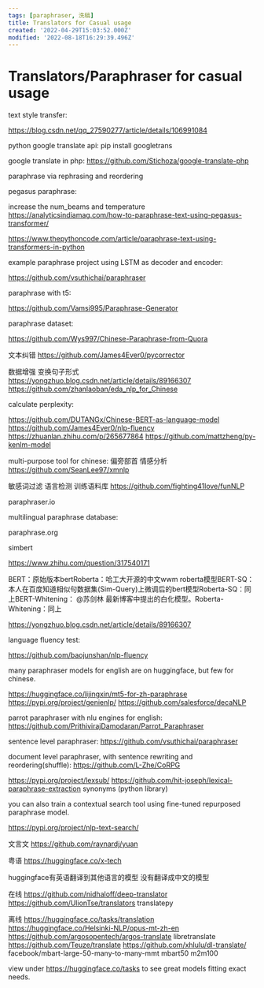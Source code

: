 ```yaml
---
tags: [paraphraser, 洗稿]
title: Translators for Casual usage
created: '2022-04-29T15:03:52.000Z'
modified: '2022-08-18T16:29:39.496Z'
---
```


# Translators/Paraphraser for casual usage

text style transfer:

https://blog.csdn.net/qq_27590277/article/details/106991084

python google translate api:
pip install googletrans

google translate in php:
https://github.com/Stichoza/google-translate-php

paraphrase via rephrasing and reordering

pegasus paraphrase:

increase the num_beams and temperature
https://analyticsindiamag.com/how-to-paraphrase-text-using-pegasus-transformer/

https://www.thepythoncode.com/article/paraphrase-text-using-transformers-in-python

example paraphrase project using LSTM as decoder and encoder:

https://github.com/vsuthichai/paraphraser

paraphrase with t5:

https://github.com/Vamsi995/Paraphrase-Generator

paraphrase dataset:

https://github.com/Wys997/Chinese-Paraphrase-from-Quora

文本纠错
https://github.com/James4Ever0/pycorrector

数据增强 变换句子形式
https://yongzhuo.blog.csdn.net/article/details/89166307
https://github.com/zhanlaoban/eda_nlp_for_Chinese

calculate perplexity:

https://github.com/DUTANGx/Chinese-BERT-as-language-model
https://github.com/James4Ever0/nlp-fluency
https://zhuanlan.zhihu.com/p/265677864
https://github.com/mattzheng/py-kenlm-model

multi-purpose tool for chinese: 偏旁部首 情感分析
https://github.com/SeanLee97/xmnlp

敏感词过滤 语言检测 训练语料库
https://github.com/fighting41love/funNLP


paraphraser.io

multilingual paraphrase database:

paraphrase.org

simbert

https://www.zhihu.com/question/317540171

BERT：原始版本bertRoberta：哈工大开源的中文wwm roberta模型BERT-SQ：本人在百度知道相似句数据集(Sim-Query)上微调后的bert模型Roberta-SQ：同上BERT-Whitening： @苏剑林 最新博客中提出的白化模型。Roberta-Whitening：同上


https://yongzhuo.blog.csdn.net/article/details/89166307

language fluency test:

https://github.com/baojunshan/nlp-fluency

many paraphraser models for english are on huggingface, but few for chinese.

https://huggingface.co/lijingxin/mt5-for-zh-paraphrase
https://pypi.org/project/genienlp/
https://github.com/salesforce/decaNLP

parrot paraphraser with nlu engines for english:
https://github.com/PrithivirajDamodaran/Parrot_Paraphraser

sentence level paraphraser:
https://github.com/vsuthichai/paraphraser

document level paraphraser, with sentence rewriting and reordering(shuffle):
https://github.com/L-Zhe/CoRPG

https://pypi.org/project/lexsub/
https://github.com/hit-joseph/lexical-paraphrase-extraction
synonyms (python library)

you can also train a contextual search tool using fine-tuned repurposed paraphrase model.

https://pypi.org/project/nlp-text-search/

文言文
https://github.com/raynardj/yuan

粤语
https://huggingface.co/x-tech

huggingface有英语翻译到其他语言的模型 没有翻译成中文的模型

在线
https://github.com/nidhaloff/deep-translator
https://github.com/UlionTse/translators
translatepy

离线
https://huggingface.co/tasks/translation
https://huggingface.co/Helsinki-NLP/opus-mt-zh-en
https://github.com/argosopentech/argos-translate
libretranslate
https://github.com/Teuze/translate
https://github.com/xhlulu/dl-translate/
facebook/mbart-large-50-many-to-many-mmt
mbart50
m2m100

view under https://huggingface.co/tasks to see great models fitting exact needs.
